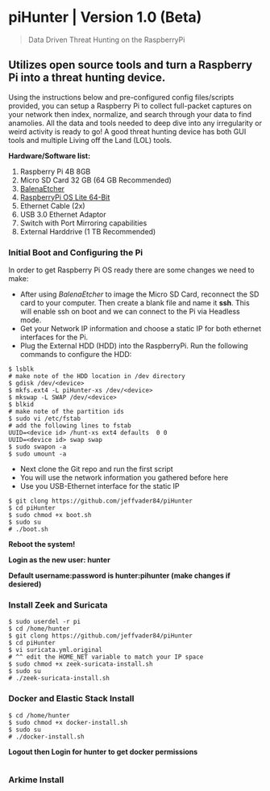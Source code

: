 # piHunter | Version 1.0 (Beta)
> Data Driven Threat Hunting on the RaspberryPi

## Utilizes open source tools and turn a Raspberry Pi into a threat hunting device.

Using the instructions below and pre-configured config files/scripts provided, you can setup a Raspberry Pi to collect full-packet captures on your network then index, normalize, and search through your data to find anamolies.  All the data and tools needed to deep dive into any irregularity or weird activity is ready to go!  A good threat hunting device has both GUI tools and multiple Living off the Land (LOL) tools.

**Hardware/Software list:**
1. Raspberry Pi 4B 8GB
2. Micro SD Card 32 GB (64 GB Recommended)
3. [BalenaEtcher](https://www.balena.io/etcher/)
4. [RaspberryPi OS Lite 64-Bit](https://downloads.raspberrypi.org/raspios_lite_arm64/images/)
5. Ethernet Cable (2x)
6. USB 3.0 Ethernet Adaptor
7. Switch with Port Mirroring capabilities
8. External Harddrive (1 TB Recommended) 


### Initial Boot and Configuring the Pi

In order to get Raspberry Pi OS ready there are some changes we need to make:  
* After using *BalenaEtcher* to image the Micro SD Card, reconnect the SD card to your computer. Then create a blank file and name it **ssh**.  This will enable ssh on boot and we can connect to the Pi via Headless mode.
* Get your Network IP information and choose a static IP for both ethernet interfaces for the Pi.
* Plug the External HDD (HDD) into the RaspberryPi.  Run the following commands to configure the HDD:
```
$ lsblk
# make note of the HDD location in /dev directory
$ gdisk /dev/<device>
$ mkfs.ext4 -L piHunter-xs /dev/<device>
$ mkswap -L SWAP /dev/<device>
$ blkid
# make note of the partition ids
$ sudo vi /etc/fstab
# add the following lines to fstab
UUID=<device id> /hunt-xs ext4 defaults  0 0
UUID=<device id> swap swap
$ sudo swapon -a
$ sudo umount -a
```
* Next clone the Git repo and run the first script
* You will use the network information you gathered before here
* Use you USB-Ethernet interface for the static IP
```
$ git clong https://github.com/jeffvader84/piHunter
$ cd piHunter
$ sudo chmod +x boot.sh
$ sudo su
# ./boot.sh
```
**Reboot the system!**

**Login as the new user: hunter**

**Default username:password is hunter:pihunter (make changes if desiered)**

### Install Zeek and Suricata
```
$ sudo userdel -r pi
$ cd /home/hunter
$ git clong https://github.com/jeffvader84/piHunter
$ cd piHunter
$ vi suricata.yml.original
# ^^ edit the HOME_NET variable to match your IP space
$ sudo chmod +x zeek-suricata-install.sh
$ sudo su
# ./zeek-suricata-install.sh
```

### Docker and Elastic Stack Install
```
$ cd /home/hunter
$ sudo chmod +x docker-install.sh
$ sudo su
# ./docker-install.sh
```
**Logout then Login for hunter to get docker permissions**
```
```

### Arkime Install
